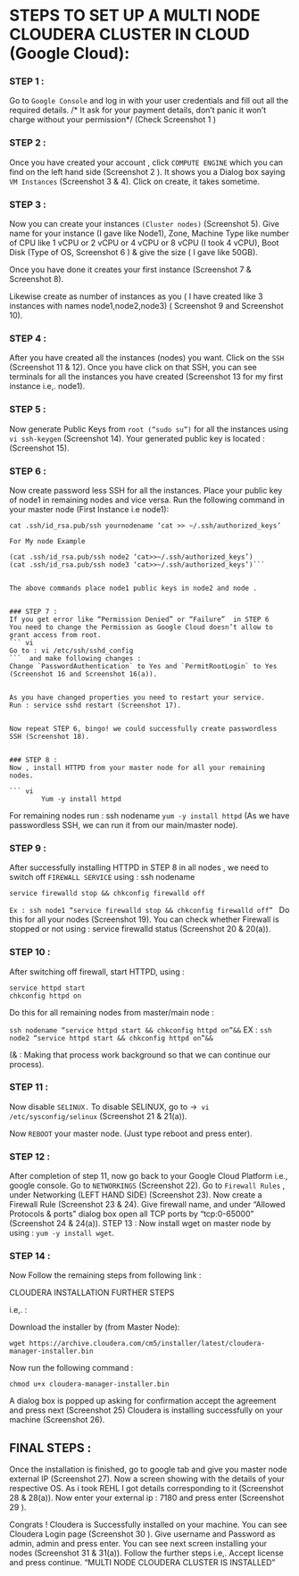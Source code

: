 # ﻿STEPS TO SET UP A MULTI NODE  CLOUDERA CLUSTER IN CLOUD (Google Cloud):


### STEP 1 : 
Go to `Google Console`  and log in with your user credentials and fill out all the required details. /* It ask for your payment details, don’t panic it won’t charge without your permission*/ (Check Screenshot 1 ) 


### STEP 2 :
Once you have created your account , click  `COMPUTE ENGINE` which you can find on the left hand side (Screenshot 2 ). 
It shows you a Dialog box saying `VM Instances` (Screenshot 3 & 4).
Click on create, it takes sometime.


### STEP 3 :
Now you can create your instances `(Cluster nodes)` (Screenshot 5).
Give name for your instance (I gave like Node1), Zone, Machine Type like number of CPU like 1 vCPU or  2 vCPU or 4 vCPU or 8 vCPU (I took 4 vCPU), Boot Disk (Type of OS, Screenshot 6 ) & give the size ( I gave like 50GB). 


Once you have done it creates your first instance (Screenshot 7 & Screenshot 8).


Likewise create as number of instances as you ( I have created like 3 instances with names node1,node2,node3) ( Screenshot 9 and Screenshot 10).


### STEP 4 :
After you have created all the instances (nodes) you want. Click on the `SSH` (Screenshot 11 & 12).
Once you have click on that SSH, you can see terminals for all the instances you have created (Screenshot 13 for my first instance i.e,. node1).


### STEP 5 :
Now generate Public Keys from `root (“sudo su”)` for all the instances using ``` vi ssh-keygen``` (Screenshot 14).
Your generated public key is located : (Screenshot 15).


### STEP 6 :
Now create password less SSH for all the instances.
Place your public key of node1 in remaining nodes and vice versa.
Run the following command in your master node (First Instance i.e node1):
 ``` vi 
cat .ssh/id_rsa.pub/ssh yournodename ‘cat >> ~/.ssh/authorized_keys’
```
`For My node Example`
``` vi 
(cat .ssh/id_rsa.pub/ssh node2 ‘cat>>~/.ssh/authorized_keys’)
(cat .ssh/id_rsa.pub/ssh node3 ‘cat>>~/.ssh/authorized_keys’)```


The above commands place node1 public keys in node2 and node .


### STEP 7 :
If you get error like “Permission Denied” or “Failure”  in STEP 6 
You need to change the Permission as Google Cloud doesn’t allow to grant access from root. 
``` vi 
Go to : vi /etc/ssh/sshd_config
```  and make following changes :
Change `PasswordAuthentication` to Yes and `PermitRootLogin` to Yes 
(Screenshot 16 and Screenshot 16(a)).


As you have changed properties you need to restart your service.
Run : service sshd restart (Screenshot 17).


Now repeat STEP 6, bingo! we could successfully create passwordless SSH (Screenshot 18).


### STEP 8 :
Now , install HTTPD from your master node for all your remaining nodes.

``` vi 
        Yum -y install httpd 
```

For remaining nodes run : ssh nodename `yum -y install httpd`  (As we have passwordless SSH, we can run it from our main/master node).



### STEP 9 :
After successfully installing HTTPD in STEP 8 in all nodes , we need to switch off `FIREWALL SERVICE` using :
ssh nodename 
``` vi 
service firewalld stop && chkconfig firewalld off
``` 
`Ex : ssh node1 “service firewalld stop && chkconfig firewalld off” `
Do this for all your nodes (Screenshot 19).
You can check whether Firewall is stopped or not using : service firewalld status (Screenshot 20 & 20(a)).


### STEP 10 :
After switching off firewall, start HTTPD, using :

``` vi
service httpd start 
chkconfig httpd on
```

Do this for all remaining nodes from master/main node :


`ssh nodename “service httpd start && chkconfig httpd on”&&`
EX : `ssh node2 “service httpd start && chkconfig httpd on”&&`


(& : Making that process work background so that we can continue our process).




### STEP 11 :
Now disable `SELINUX.`
To disable SELINUX, go to →` vi /etc/sysconfig/selinux` (Screenshot 21 & 21(a)).


Now `REBOOT` your master node. (Just type reboot and press enter).




### STEP 12 :


After completion of step 11, now go back to your Google Cloud Platform i.e., google console. 
Go to `NETWORKINGS` (Screenshot 22).
Go to `Firewall Rules` , under Networking (LEFT HAND SIDE) (Screenshot 23).
Now create a Firewall Rule (Screenshot 23 & 24).
Give firewall name, and under “Allowed Protocols & ports” dialog box open all TCP ports by “tcp:0-65000” (Screenshot 24 & 24(a)).
STEP 13 :
Now install wget on master node by using : `yum -y install wget`.


### STEP 14 :
Now Follow the remaining steps from following link :


CLOUDERA INSTALLATION FURTHER STEPS


 i.e,. :


Download the installer by (from Master Node):
``` vi
wget https://archive.cloudera.com/cm5/installer/latest/cloudera-manager-installer.bin 
```

Now run the following command : 
``` vi
chmod u+x cloudera-manager-installer.bin
```
A dialog box is popped up asking for confirmation accept the agreement and press next (Screenshot 25)
Cloudera is installing successfully on your machine (Screenshot 26).


## FINAL STEPS :
Once the installation is finished, go to google tab and give you master node external IP (Screenshot 27).
Now a screen showing with the details of your respective OS. As i took REHL I got details corresponding to it (Screenshot 28 & 28(a)).
Now enter your external ip : 7180 and press enter (Screenshot 29 ).


Congrats ! Cloudera is Successfully installed on your machine. You can see Cloudera Login page (Screenshot 30 ).
Give username and Password as admin, admin and press enter. You can see next screen installing your nodes (Screenshot 31 & 31(a)).
Follow the further steps i.e,. Accept license and press continue. 
“MULTI NODE CLOUDERA CLUSTER IS INSTALLED”
